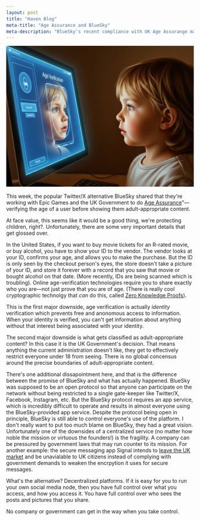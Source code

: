 ```yaml
---
layout: post
title: "Haven Blog"
meta-title: "Age Assurance and BlueSky"
meta-description: "BlueSky's recent compliance with UK Age Assurange mandates demonstrates the dangers of relying on any centralized platform, no matter how open the protocols."
---
```

<img class="default" src="/assets/images/age_verification.jpg" alt="Young child getting face scanned by a computer for age verification"/>

This week, the popular Twitter/X alternative BlueSky shared that they're working with Epic Games and the UK Government to do [Age Assurance](https://bsky.social/about/blog/07-10-2025-age-assurance)"&mdash;verifying the age of a user before showing them adult-appropriate content.

At face value, this seems like it would be a good thing, we're protecting children, right?.  Unfortunately, there are some very important details that get glossed over.  

In the United States, if you want to buy movie tickets for an R-rated movie, or buy alcohol, you have to show your ID to the vendor.  The vendor looks at your ID, confirms your age, and allows you to make the purchase.  But the ID is only seen by the checkout person's eyes, the store doesn't take a picture of your ID, and store it forever with a record that you saw that movie or bought alcohol on that date.  (More recently, IDs are being scanned which is troubling).  Online age-verification technologies require you to share exactly who you are&mdash;not just prove that you are of age.  (There is really cool cryptographic technolgy that _can_ do this, called [Zero Knowledge Proofs](https://en.wikipedia.org/wiki/Zero-knowledge_proof)).

This is the first major downside, age verification is actually _identity_ verification which prevents free and anonomous access to information.  When your identity is verified, you can't get information about anything without that interest being associated with your identity.  

The second major downside is what gets classified as adult-appropriate content?  In this case it is the UK Government's decision. That means anything the current administration doesn't like, they get to effectively restrict everyone under 18 from seeing.  There is no global concensus around the precise boundaries of adult-appropriate content.  

There's one additional dissapointment here, and that is the difference between the promise of BlueSky and what has actually happened.  BlueSky was supposed to be an open protocol so that anyone can participate on the network without being restricted to a single gate-keeper like Twitter/X, Facebook, Instagram, etc.  But the BlueSky protocol requires an app service, which is incredibly difficult to operate and results in almost everyone using the BlueSky-provided app service.  Despite the protocol being open in principle, BlueSky is still able to control everyone's use of the platform. I don't really want to put too much blame on BlueSky, they had a great vision.  Unfortunately one of the downsides of a centralized service (no matter how noble the mission or virtuous the founders!) is the fragility.  A company can be pressured by government laws that may run counter to its mission. For another example: the secure messaging app Signal intends to [leave the UK market](https://www.techradar.com/computing/cyber-security/we-will-not-walk-back-signal-would-rather-leave-the-uk-and-sweden-than-remove-encryption-protections) and be unavialable to UK citizens instead of complying with government demands to weaken the encrpytion it uses for secure messages.  

What's the alternative?  Decentralized platforms.  If it is easy for you to run your own social media node, then you have full control over what you access, and how you access it.  You have full control over who sees the posts and pictures that you share.

No company or government can get in the way when you take control.  
